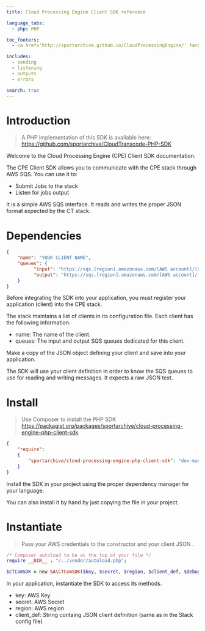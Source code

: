 ```yaml
---
title: Cloud Processing Engine Client SDK reference

language_tabs:
  - php: PHP

toc_footers:
  - <a href='http://sportarchive.github.io/CloudProcessingEngine/' target="_blank">Cloud Processing Engine (CPE) documentation</a>

includes:
  - sending
  - listening
  - outputs
  - errors

search: true
---
```


# Introduction

> A PHP implementation of this SDK is available here:<br>
> <a href="https://github.com/sportarchive/CloudProcessingEngine-PHP-Client-SDK" target="_blank">https://github.com/sportarchive/CloudTranscode-PHP-SDK</a>

Welcome to the Cloud Processing Engine (CPE) Client SDK documentation.

The CPE Client SDK allows you to communicate with the CPE stack through AWS SQS.
You can use it to:

   - Submit Jobs to the stack
   - Listen for jobs output

It is a simple AWS SQS interface. It reads and writes the proper JSON format expected by the CT stack.

# Dependencies

```json
{
	"name": "YOUR CLIENT NAME",
	"queues": {
		  "input": "https://sqs.[region].amazonaws.com/[AWS account]/[sqs-input-queue-name]",
		  "output": "https://sqs.[region].amazonaws.com/[AWS account]/[sqs-output-queue-name]"
	}
}
```

Before integrating the SDK into your application, you must register your application (client) into the CPE stack.

The stack maintains a list of clients in its configuration file.
Each client has the following information:

   - name: The name of the client.
   - queues: The input and output SQS queues dedicated for this client.

Make a copy of the JSON object defining your client and save into your application.

The SDK will use your client definition in order to know the SQS queues to use for reading and writing messages. It expects a raw JSON text.

# Install

> Use Composer to install the PHP SDK<br>
> <a href="https://packagist.org/packages/sportarchive/cloud-processing-engine-php-client-sdk" target="_blank">https://packagist.org/packages/sportarchive/cloud-processing-engine-php-client-sdk</a>

```json
{
    "require":
    {
        "sportarchive/cloud-processing-engine-php-client-sdk": "dev-master"
    }
}
```

Install the SDK in your project using the proper dependency manager for your language.

<aside class="notice">
You can also install it by hand by just copying the file in your project.
</aside>

# Instantiate

> Pass your AWS credentials to the constructor and your client JSON .

```ruby
/* Composer autoload to be at the top of your file */
require __DIR__ . "/../vendor/autoload.php";

$CTComSDK = new SA\CTComSDK($key, $secret, $region, $client_def, $debug);
```

In your application, instantiate the SDK to access its methods.

   - key: AWS Key
   - secret: AWS Secret
   - region: AWS region
   - client_def: String containg JSON client definition (same as in the Stack config file)


